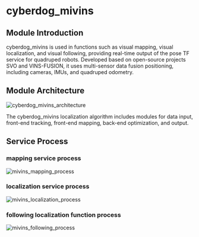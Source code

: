 # cyberdog_mivins

## Module Introduction

cyberdog_mivins is used in functions such as visual mapping, visual localization, and visual following, providing real-time output of the pose TF service for quadruped robots. Developed based on open-source projects SVO and VINS-FUSION, it uses multi-sensor data fusion positioning, including cameras, IMUs, and quadruped odometry.

## Module Architecture

![cyberdog_mivins_architecture](./image/cyberdog_mivins/cyberdog_mivins_architecture.jpg)

The cyberdog_mivins localization algorithm includes modules for data input, front-end tracking, front-end mapping, back-end optimization, and output.

## Service Process

### mapping service process
![mivins_mapping_process](./image/cyberdog_mivins/mivins_mapping_process.jpg)

### localization service process

![mivins_localization_process](./image/cyberdog_mivins/mivins_localization_process.jpg)

### following localization function process
![mivins_following_process](./image/cyberdog_mivins/mivins_following_process.jpg)
